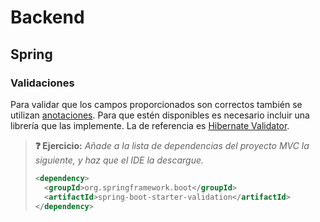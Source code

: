 # Backend

## Spring

### Validaciones

Para validar que los campos proporcionados son correctos también se utilizan [anotaciones](https://docs.oracle.com/javaee/7/tutorial/bean-validation001.htm). Para que estén disponibles es necesario incluir una librería que las implemente. La de referencia es [Hibernate Validator](https://hibernate.org/validator/).

> **❓ Ejercicio:** _Añade a la lista de dependencias del proyecto MVC la siguiente, y haz que el IDE la descargue._
> ```xml
> <dependency>
>   <groupId>org.springframework.boot</groupId>
>   <artifactId>spring-boot-starter-validation</artifactId>
> </dependency>
> ```

